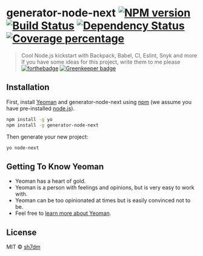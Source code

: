 # generator-node-next [![NPM version][npm-image]][npm-url] [![Build Status][travis-image]][travis-url] [![Dependency Status][daviddm-image]][daviddm-url] [![Coverage percentage][coveralls-image]][coveralls-url]
> Cool Node.js kickstart with Backpack, Babel, CI, Eslint, Snyk and more
> If you have some ideas for this project, write them to me please 
[![forthebadge](https://forthebadge.com/images/badges/built-with-love.svg)](https://forthebadge.com) [![Greenkeeper badge](https://badges.greenkeeper.io/sh7dm/generator-node-next.svg)](https://greenkeeper.io/)

## Installation

First, install [Yeoman](http://yeoman.io) and generator-node-next using [npm](https://www.npmjs.com/) (we assume you have pre-installed [node.js](https://nodejs.org/)).

```bash
npm install -g yo
npm install -g generator-node-next
```

Then generate your new project:

```bash
yo node-next
```

## Getting To Know Yeoman

 * Yeoman has a heart of gold.
 * Yeoman is a person with feelings and opinions, but is very easy to work with.
 * Yeoman can be too opinionated at times but is easily convinced not to be.
 * Feel free to [learn more about Yeoman](http://yeoman.io/).

## License

MIT © [sh7dm]()


[npm-image]: https://badge.fury.io/js/generator-node-next.svg
[npm-url]: https://npmjs.org/package/generator-node-next
[travis-image]: https://travis-ci.org/sh7dm/generator-node-next.svg?branch=master
[travis-url]: https://travis-ci.org/sh7dm/generator-node-next
[daviddm-image]: https://david-dm.org/sh7dm/generator-node-next.svg?theme=shields.io
[daviddm-url]: https://david-dm.org/sh7dm/generator-node-next
[coveralls-image]: https://coveralls.io/repos/sh7dm/generator-node-next/badge.svg
[coveralls-url]: https://coveralls.io/r/sh7dm/generator-node-next
